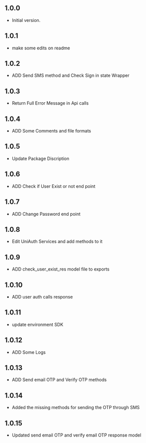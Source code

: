 ## 1.0.0

- Initial version.

## 1.0.1

- make some edits on readme

## 1.0.2

- ADD Send SMS method and Check Sign in state Wrapper

## 1.0.3

- Return Full Error Message in Api calls

## 1.0.4

- ADD Some Comments and file formats

## 1.0.5

- Update Package Discription

## 1.0.6

- ADD Check if User Exist or not end point

## 1.0.7

- ADD Change Password end point

## 1.0.8

- Edit UniAuth Services and add methods to it

## 1.0.9

- ADD check_user_exist_res model file to exports

## 1.0.10

- ADD user auth calls response

## 1.0.11

- update environment SDK

## 1.0.12

- ADD Some Logs

## 1.0.13

- ADD Send email OTP and Verify OTP methods

## 1.0.14

- Added the missing methods for sending the OTP through SMS

## 1.0.15
- Updated send email OTP and verify email OTP response model